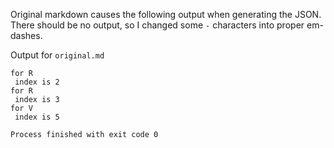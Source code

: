 Original markdown causes the following output when generating the JSON. There should be no output, so I changed some `-` characters into proper em-dashes.

Output for `original.md`
```
for R
 index is 2
for R
 index is 3
for V
 index is 5

Process finished with exit code 0
```
